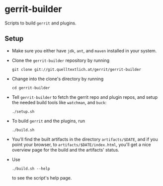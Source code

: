 gerrit-builder
==============

Scripts to build `gerrit` and plugins.



Setup
-----

* Make sure you either have `jdk`, `ant`, and `maven` installed in
  your system.

* Clone the `gerrit-builder` repository by running

    ```
    git clone git://git.quelltextlich.at/gerrit/gerrit-builder
    ```

* Change into the clone's directory by running

    ```
    cd gerrit-builder
    ```

* Tell `gerrit-builder` to fetch the gerrit repo and plugin repos, and
  setup the needed build tools like `watchman`, and `buck`:

    ```
    ./setup.sh
    ```

* To build `gerrit` and the plugins, run

    ```
    ./build.sh
    ```

* You'll find the built artifacts in the directory `artifacts/$DATE`, and if
  you point your browser, to `artifacts/$DATE/index.html`, you'll get a nice
  overview page for the build and the artifacts' status.

* Use

    ```
    ./build.sh --help
    ```

  to see the script's help page.
